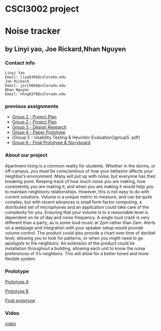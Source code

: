 # CSCI3002 project
# Noise tracker
## by Linyi yao, Joe Rickard,Nhan Nguyen
### Contact info
	Linyi Yao
	Email: liya6395@colorado.edu
	Joe Rickard
	Email: jori5664@colorado.edu
	Nhan Nguyen
	Email: nhng8379@colorado.edu 
### previous assignments
  - [Group 2 - Project Plan](group2.pdf)
  - [Group 2 - Project Plan](ProjectProposalRevised.pdf)
  - [Group 3 - Design Research](group3.pdf)
  - [Group 4 - Paper Prototype](group4.pdf)
  - [Group 5 - Usability Testing & Heuristic Evaluation](group5 .pdf)
  - [Group 6 - Final Prototype & Storyboard ](group6.pdf)
### About our project
Apartment living is a common reality for students. Whether in the dorms, or off-campus,
you must be conscientious of how your behavior affects your neighbor’s environment. Many will
put up with noise, but everyone has their breaking point. Keeping track of how much noise you
are making, how consistently you are making it, and when you are making it would help you to
maintain neighborly relationships. However, this is not easy to do with current solutions. Volume
is a unique metric to measure, and can be quite complex, but with recent advances is small form
factor computing, a distributed set of microphones and an application could take care of the
complexity for you. Ensuring that your volume is to a reasonable level is dependent on tie of day
and noise frequency. A single loud crash is very different than a party, as is some loud music at
2pm rather than 2am. Alerts on a webpage and integration with your speaker setup would provide
volume control. The product could also provide a chart over time of decibel level, allowing you to
look for patterns, or when you might need to go apologize to the neighbors. An extension of the
product could be installation throughout a building, allowing each unit to know the noise
preferences of it’s neighbors. This will allow for a better tuned and more flexible system.
### Prototype
<a href="https://www.figma.com/file/gfn8EIG6onMFd0rrUs4yU4Es/prototype-A?node-id=0%3A1">Prototype A</a>

<a href="https://www.figma.com/proto/PhkxMiMQMM5cOLErxQZzzKkl/prototype-B?node-id=4%3A296&scaling=min-zoom&redirected=1">Prototype B</a>

<a href="https://www.figma.com/file/VZyBhxEIzjmjOzEdFEL1XlLN/final-version?node-id=2%3A3">Final prototype</a>

### Video
<a href="https://drive.google.com/open?id=1fUEpzl1HYceWLA-VQpXbgn7iKxW4lOWn">video</a>
